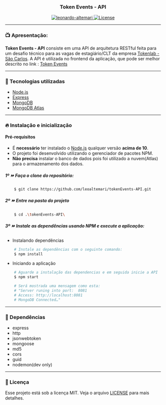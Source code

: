 <h3 align="center">Token Events - API</h3>

<div align="center">

  <a href="https://www.linkedin.com/in/leonardo-altemari-008a8017b/">
    <img alt="leonardo-altemari" src="https://img.shields.io/badge/made%20by-Leonardo%20Altemari-brightgreen" />
  </a>

  <a href="https://github.com/leoaltemari/tokenEvents-API/blob/development/LICENSE">
    <img alt="License" src="https://img.shields.io/badge/license-MIT-brightgreen" />
  </a>

</div>

---

### 📺 Apresentação:

<strong>Token Events - API</strong> consiste em uma API de arquitetura RESTful feita para um desafio técnico para as vagas de estagiário/CLT da empresa <a href="https://www.tokenlab.com.br/pt/" target="_blank">Tokenlab - São Carlos</a>.
A API é utilizada no frontend da aplicação, que pode ser melhor descrito no link : <a href="https://github.com/leoaltemari/tokenEvents-React">Token Events</a>

---

### 🚀 Tecnologias utilizadas

-   [Node.js](https://nodejs.org/en/)
-   [Express](https://expressjs.com/pt-br/)
-   [MongoDB](https://www.mongodb.com/)
-   [MongoDB Atlas](https://www.mongodb.com/cloud/atlas)

---

### 🔥 Instalação e inicialização

#### Pré-requisitos

-   É <strong>necessário</strong> ter instalado o [Node.js](https://nodejs.org/en/) qualquer versão <strong>acima de 10</strong>.
-   O projeto foi desenvolvido utilizando o gerenciador de pacotes NPM.
-   <strong>Não precisa</strong> instalar o banco de dados pois foi utilizado a nuvem(Atlas) para o armazenamento dos dados.

##### 1º ⏩ Faça o clone do repositório:

```sh
    $ git clone https://github.com/leoaltemari/tokenEvents-API.git
```

##### 2º ⏩ Entre na pasta do projeto

```sh
    $ cd .\tokenEvents-API\
```

##### 3º ⏩ Instale as dependências usando NPM e execute a aplicação:

-   Instalando dependências

```sh
    # Instale as dependências com o seguinte comando:
    $ npm install
```

-   Iniciando a aplicação

```sh
    # Aguarde a instalação das dependencias e em seguida inicie a API
    $ npm start

    # Será mostrada uma mensagem como esta:
    # "Server runing into port:  8081
    # Access: http://localhost:8081
    # MongoDB Connected…"
```

---

### 🔎 Dependências

-   express
-   http
-   jsonwebtoken
-   mongoose
-   md5
-   cors
-   guid
-   nodemon(dev only)

---

### 🔐 Licença

Esse projeto está sob a licença MIT. Veja o arquivo [LICENSE](LICENSE) para mais detalhes.
